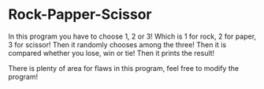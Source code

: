 # Rock-Papper-Scissor
In this program you have to choose 1, 2 or 3!
Which is 1 for rock, 2 for paper, 3 for scissor!
Then it randomly chooses among the three!
Then it is compared whether you lose, win or tie!
Then it prints the result!

There is plenty of area for flaws in this program, feel free to modify the program!
